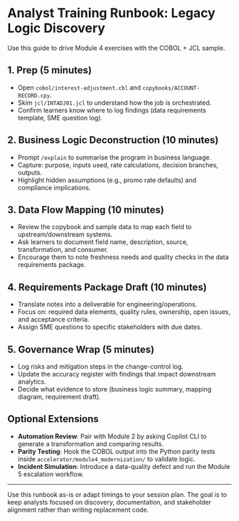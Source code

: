 # Analyst Training Runbook: Legacy Logic Discovery

Use this guide to drive Module 4 exercises with the COBOL + JCL sample.

## 1. Prep (5 minutes)
- Open `cobol/interest-adjustment.cbl` and `copybooks/ACCOUNT-RECORD.cpy`.
- Skim `jcl/INTADJ01.jcl` to understand how the job is orchestrated.
- Confirm learners know where to log findings (data requirements template, SME question log).

## 2. Business Logic Deconstruction (10 minutes)
- Prompt `/explain` to summarise the program in business language.
- Capture: purpose, inputs used, rate calculations, decision branches, outputs.
- Highlight hidden assumptions (e.g., promo rate defaults) and compliance implications.

## 3. Data Flow Mapping (10 minutes)
- Review the copybook and sample data to map each field to upstream/downstream systems.
- Ask learners to document field name, description, source, transformation, and consumer.
- Encourage them to note freshness needs and quality checks in the data requirements package.

## 4. Requirements Package Draft (10 minutes)
- Translate notes into a deliverable for engineering/operations.
- Focus on: required data elements, quality rules, ownership, open issues, and acceptance criteria.
- Assign SME questions to specific stakeholders with due dates.

## 5. Governance Wrap (5 minutes)
- Log risks and mitigation steps in the change-control log.
- Update the accuracy register with findings that impact downstream analytics.
- Decide what evidence to store (business logic summary, mapping diagram, requirement draft).

## Optional Extensions
- **Automation Review**: Pair with Module 2 by asking Copilot CLI to generate a transformation and comparing results.
- **Parity Testing**: Hook the COBOL output into the Python parity tests inside `accelerator/module4_modernization/` to validate logic.
- **Incident Simulation**: Introduce a data-quality defect and run the Module 5 escalation workflow.

---

Use this runbook as-is or adapt timings to your session plan. The goal is to keep analysts focused on discovery, documentation, and stakeholder alignment rather than writing replacement code.
